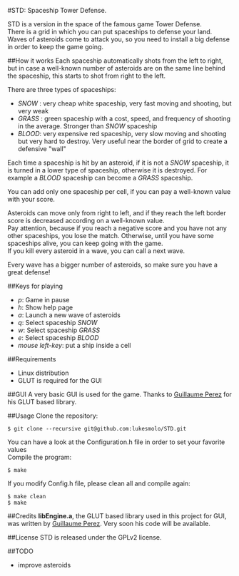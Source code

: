 #STD: Spaceship Tower Defense.

STD is a version in the space of the famous game Tower Defense.<br>
There is a grid in which you can put spaceships to defense your land. Waves of
asteroids come to attack you, so you need to install a big defense in order to
keep the game going.

##How it works
Each spaceship automatically shots from the left to right, but in case a
well-known number of asteroids are on the same line behind the spaceship, this
starts to shot from right to the left.

There are three types of spaceships:
* _SNOW_ : very cheap white spaceship, very fast moving and shooting, but very weak
* _GRASS_ : green spaceship with a cost, speed, and frequency of shooting in the average. Stronger than _SNOW_ spaceship
* _BLOOD_: very expensive red spaceship, very slow moving and shooting but very hard to destroy. Very useful near the border of grid to create a defensive "wall"

Each time a spaceship is hit by an asteroid, if it is not a _SNOW_ spaceship,
it is turned in a lower type of spaceship, otherwise it is destroyed. For example a _BLOOD_ spaceship can become a _GRASS_ spaceship.

You can add only one spaceship per cell, if you can pay a well-known value with
your score.

Asteroids can move only from right to left, and if they reach the left border
score is decreased according on a well-known value.<br>
Pay attention, because if you
reach a negative score and you have not any other spaceships, you lose the
match. Otherwise, until you have some spaceships alive, you can keep going with
the game.<br>
If you kill every asteroid in a wave, you can call a next wave.

Every wave has a bigger number of asteroids, so make sure you have a great
defense!


##Keys for playing
* _p_: Game in pause
* _h_: Show help page
* _a_: Launch a new wave of asteroids
* _q_: Select spaceship _SNOW_
* _w_: Select spaceship _GRASS_
* _e_: Select spaceship _BLOOD_
* _mouse left-key_: put a ship inside a cell

##Requirements
* Linux distribution
* GLUT is required for the GUI

##GUI
A very basic GUI is used for the game. Thanks to [Guillaume
Perez](http://www.i3s.unice.fr/~gperez/) for his GLUT based library.


##Usage
Clone the repository:
```
$ git clone --recursive git@github.com:lukesmolo/STD.git
```
You can have a look at the Configuration.h file in order to set your favorite values<br>
Compile the program:
```
$ make
```
If you modify Config.h file, please clean all and compile again:
```
$ make clean
$ make
```

##Credits
__libEngine.a__, the GLUT based library used in this project for GUI, was written
by [Guillaume Perez](http://www.i3s.unice.fr/~gperez/). Very soon his code will
be available.

##License
STD is released under the GPLv2 license.



##TODO
* improve asteroids












